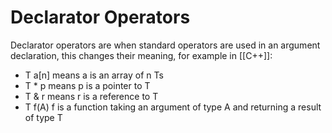# Declarator Operators

Declarator operators are when standard operators are used in an argument declaration, this changes their meaning, for example in [[C++]]:

- T a[n] means a is an array of n Ts
- T * p means p is a pointer to T
- T & r means r is a reference to T
- T f(A) f is a function taking an argument of type A and returning a result of type T 